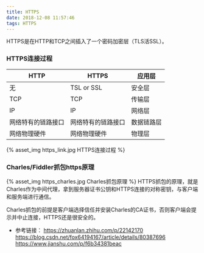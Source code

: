 ```yaml
---
title: HTTPS
date: 2018-12-08 11:57:46
tags: HTTPS
---
```

HTTPS是在HTTP和TCP之间插入了一个密码加密层（TLS活SSL）。
### HTTPS连接过程

| HTTP               | HTTPS              | 应用层     |
| ------             | ------             | ------     |
| 无                 | TSL or SSL         | 安全层     |
| TCP                | TCP                | 传输层     |
| IP                 | IP                 | 网络层     |
| 网络特有的链路接口 | 网络特有的链路接口 | 数据链路层 |
| 网络物理硬件       | 网络物理硬件       | 物理层     |

{% asset_img https_link.jpg HTTPS连接过程 %}

### Charles/Fiddler抓包https原理

{% asset_img https_charles.jpg Charles抓包原理 %}
HTTPS抓包的原理，就是Charles作为中间代理，拿到服务器证书公钥和HTTPS连接的对称密钥，与客户端和服务端进行通信。

Charles抓包的前提是客户端选择信任并安装Charles的CA证书，否则客户端会提示并中止连接，HTTPS还是很安全的。

* 参考链接：
https://zhuanlan.zhihu.com/p/22142170
https://blog.csdn.net/fox64194167/article/details/80387696
https://www.jianshu.com/p/f6b34381beac
